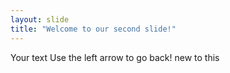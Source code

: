```yaml
---
layout: slide
title: "Welcome to our second slide!"
---
```

Your text
Use the left arrow to go back!
new to this
